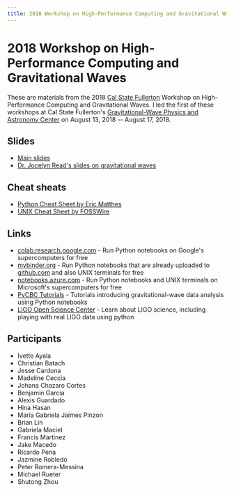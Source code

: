 ```yaml
---
title: 2018 Workshop on High-Performance Computing and Gravitational Waves
---
```


# 2018 Workshop on High-Performance Computing and Gravitational Waves

These are materials from the 2018 [Cal State
Fullerton](https://www.fullerton.edu) Workshop on High-Performance
Computing and Gravitational Waves. I led the first of these workshops
at Cal State Fullerton's [Gravitational-Wave Physics and Astronomy
Center](https://physics.fullerton.edu/gwpac) on August 13, 2018 -- August 17,
2018.

## Slides

* [Main slides](Workshop2018Slides.pdf)
* [Dr. Jocelyn Read's slides on gravitational waves](ReadWorkshop2018Slides.pdf)

## Cheat sheats

  * [Python Cheat Sheet by Eric Matthes](PythonCheatSheetMatthes.pdf)
  * [UNIX Cheat Sheet by FOSSWire](UnixCheatSheet.pdf)

## Links

  * [colab.research.google.com](https://colab.research.google.com) - Run Python notebooks on Google's supercomputers for free
  * [mybinder.org](https://mybinder.org) - Run Python notebooks that are already uploaded to [github.com](https://github.com) and also UNIX terminals for free
  * [notebooks.azure.com](https://notebooks.azure.com) - Run Python notebooks and UNIX terminals on Microsoft's supercomputers for free
  * [PyCBC Tutorials](https://github.com/gwastro/PyCBC-Tutorials) - Tutorials introducing gravitational-wave data analysis using Python notebooks
  * [LIGO Open Science Center](https://losc.ligo.org) - Learn about LIGO science, including playing with real LIGO data using python 

## Participants

* Ivette Ayala
* Christian Batach
* Jesse Cardona
* Madeline Ceccia
* Johana Chazaro Cortes
* Benjamin Garcia
* Alexis Guardado
* Hina Hasan
* Maria Gabriela Jaimes Pinzon
* Brian Lin
* Gabriela Maciel
* Francis Martinez
* Jake Macedo
* Ricardo Pena
* Jazmine Robledo
* Peter Romera-Messina
* Michael Rueter
* Shutong Zhou

